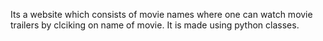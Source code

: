 Its a website which consists of movie names where one can watch movie trailers by clciking on name of movie.
It is made using python classes.
